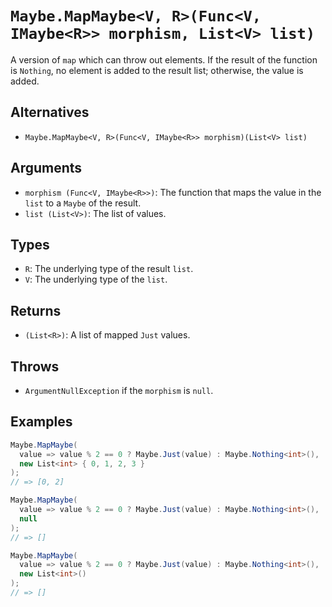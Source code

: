 # `Maybe.MapMaybe<V, R>(Func<V, IMaybe<R>> morphism, List<V> list)`

A version of `map` which can throw out elements. If the result of the function is `Nothing`, no element is added to the result list; otherwise, the value is added.

## Alternatives

* `Maybe.MapMaybe<V, R>(Func<V, IMaybe<R>> morphism)(List<V> list)`

## Arguments

* `morphism (Func<V, IMaybe<R>>)`: The function that maps the value in the `list` to a `Maybe` of the result.
* `list (List<V>)`: The list of values.

## Types

* `R`: The underlying type of the result `list`.
* `V`: The underlying type of the `list`.

## Returns

* `(List<R>)`: A list of mapped `Just` values.

## Throws

* `ArgumentNullException` if the `morphism` is `null`.

## Examples

```csharp
Maybe.MapMaybe(
  value => value % 2 == 0 ? Maybe.Just(value) : Maybe.Nothing<int>(),
  new List<int> { 0, 1, 2, 3 }
);
// => [0, 2]

Maybe.MapMaybe(
  value => value % 2 == 0 ? Maybe.Just(value) : Maybe.Nothing<int>(),
  null
);
// => []

Maybe.MapMaybe(
  value => value % 2 == 0 ? Maybe.Just(value) : Maybe.Nothing<int>(),
  new List<int>()
);
// => []
```
